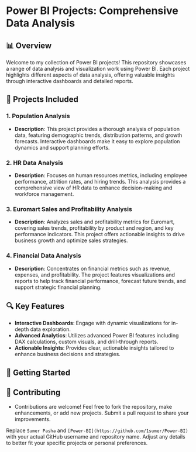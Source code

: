 # Power BI Projects: Comprehensive Data Analysis

## 📊 Overview

Welcome to my collection of Power BI projects! This repository showcases a range of data analysis and visualization work using Power BI. Each project highlights different aspects of data analysis, offering valuable insights through interactive dashboards and detailed reports.

## 📁 Projects Included

### 1. Population Analysis
- **Description**: This project provides a thorough analysis of population data, featuring demographic trends, distribution patterns, and growth forecasts. Interactive dashboards make it easy to explore population dynamics and support planning efforts.

### 2. HR Data Analysis
- **Description**: Focuses on human resources metrics, including employee performance, attrition rates, and hiring trends. This analysis provides a comprehensive view of HR data to enhance decision-making and workforce management.

### 3. Euromart Sales and Profitability Analysis
- **Description**: Analyzes sales and profitability metrics for Euromart, covering sales trends, profitability by product and region, and key performance indicators. This project offers actionable insights to drive business growth and optimize sales strategies.

### 4. Financial Data Analysis
- **Description**: Concentrates on financial metrics such as revenue, expenses, and profitability. The project features visualizations and reports to help track financial performance, forecast future trends, and support strategic financial planning.

## 🔍 Key Features

- **Interactive Dashboards**: Engage with dynamic visualizations for in-depth data exploration.
- **Advanced Analytics**: Utilizes advanced Power BI features including DAX calculations, custom visuals, and drill-through reports.
- **Actionable Insights**: Provides clear, actionable insights tailored to enhance business decisions and strategies.

## 🚀 Getting Started

## 🤝 Contributing

- Contributions are welcome! Feel free to fork the repository, make enhancements, or add new projects. Submit a pull request to share your improvements.
  
Replace `Sumer Pasha` and `[Power-BI](https://github.com/1sumer/Power-BI)` with your actual GitHub username and repository name. Adjust any details to better fit your specific projects or personal preferences.

